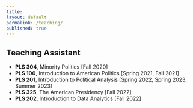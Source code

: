```yaml
---
title:
layout: default
permalink: /teaching/
published: true
---
```


## Teaching Assistant
- **PLS 304**, Minority Politics [Fall 2020]
- **PLS 100**, Introduction to American Politics [Spring 2021, Fall 2021]
- **PLS 201**, Introduction to Political Analysis [Spring 2022, Spring 2023, Summer 2023]
- **PLS 325**, The American Presidency [Fall 2022]
- **PLS 202**, Introduction to Data Analytics [Fall 2022]
